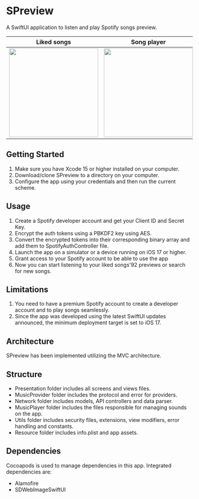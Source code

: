 
 # SPreview
A SwiftUI application to listen and play Spotify songs preview.

| Liked songs        | Song player | Search for songs
| --------------- | --------------- |  --------------- |
| <img src="https://github.com/amralharazi/SPreview/assets/55652499/16e936ab-7e7e-4dc1-91f8-1258912f8c05" width="240"> | <img src="https://github.com/amralharazi/SPreview/assets/55652499/3fc31709-f27f-45c2-a838-324373b6f303" width="240"> | <img src="https://github.com/amralharazi/SPreview/assets/55652499/47a1f8f4-4b78-4590-bf70-bf90db440613" width="240"> 

## Getting Started
1. Make sure you have Xcode 15 or higher installed on your computer.
2. Download/clone SPreview to a directory on your computer.
3. Configure the app using your credentials and then run the current scheme.

## Usage
1. Create a Spotify developer account and get your Client ID and Secret Key.
2. Encrypt the auth tokens using a PBKDF2 key using AES.
3. Convert the encrypted tokens into their corresponding binary array and add them to SpotifyAuthController file.
4. Launch the app on a simulator or a device running on iOS 17 or higher.
5. Grant access to your Spotify account to be able to use the app
6. Now you can start listening to your liked songs\'92 previews or search for new songs.
   
## Limitations
1. You need to have a premium Spotify account to create a developer account and to play songs seamlessly.
2. Since the app was developed using the latest SwiftUI updates announced, the minimum deployment target is set to iOS 17.

## Architecture 
SPreview has been implemented utilizing the MVC architecture.

## Structure
 * Presentation folder includes all screens and views files.
* MusicProvider folder includes the protocol and error for providers.
* Network folder includes models, API controllers and data parser.
* MusicPlayer folder includes the files responsible for managing sounds on the app.
* Utils folder includes security files, extensions, view modifiers, error handling and constants.
* Resource folder includes info.plist and app assets.
  
## Dependencies
Cocoapods is used to manage dependencies in this app. Integrated dependencies are:
* Alamofire
* SDWebImageSwiftUI
